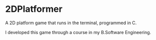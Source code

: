 # 2DPlatformer
A 2D platform game that runs in the terminal, programmed in C. 

I developed this game through a course in my B.Software Engineering.
